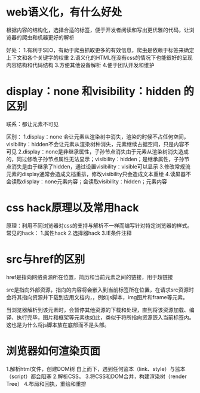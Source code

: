 # web语义化，有什么好处
根据内容的结构化，选择合适的标签，便于开发者阅读和写出更优雅的代码，让浏览器的爬虫和机器更好的解析

好处：
1.有利于SEO，有助于爬虫抓取更多的有效信息，爬虫是依赖于标签来确定上下文和各个关键字的权重
2.语义化的HTML在没有css的情况下也能很好的呈现内容结构和代码结构
3.方便其他设备解析
4.便于团队开发和维护

# display：none 和visibility：hidden 的区别
联系：都让元素不可见

区别：
1.display：none 会让元素从渲染树中消失，渲染的时候不占任何空间，visibility：hidden不会让元素从渲染树种消失，元素继续占据空间，只是内容不可见
2.display：none是非继承属性，子孙节点消失由于元素从渲染树消失造成的，同过修改子孙节点属性无法显示；visibility：hidden；是继承属性，子孙节点消失是由于继承了hidden，通过设置visibility：visible可以显示
3.修改常规流元素的display通常会造成文档重排，修改visibility只会造成文本重绘
4.读屏器不会读取display：none元素内容；会读取visibility：hidden；元素内容

# css hack原理以及常用hack
原理：利用不同浏览器对css的支持与解析不一样而编写针对特定浏览器的样式。
常见的hack：
1.属性hack
2.选择器hack
3.IE条件注释


# src与href的区别
href是指向网络资源所在位置，简历和当前元素之间的链接，用于超链接

src是指向外部资源，指向的内容将会嵌入到当前标签所在位置，在请求src资源时会将其指向资源并下载到应用文档内，，例如js脚本，img图片和frame等元素。

当浏览器解析到该元素时，会暂停其他资源的下载和处理，直到将该资源加载、编译、执行完毕，图片和框架等元素也如此，类似于将所指向资源嵌入当前标签内。这也是为什么将js脚本放在底部而不是头部。

# 浏览器如何渲染页面

1.解析html文件，创建DOM树
自上而下，遇到任何监本（link、style）与监本（script）都会阻塞
2.解析CSS。
3.将CSS和DOM合并，构建渲染树（render Tree）
4.布局和回执，重绘和重排